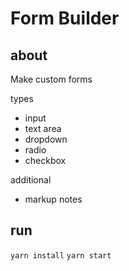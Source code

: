 
# Form Builder

## about
Make custom forms

types
- input
- text area
- dropdown
- radio
- checkbox

additional
- markup notes

## run
`yarn install`
`yarn start`